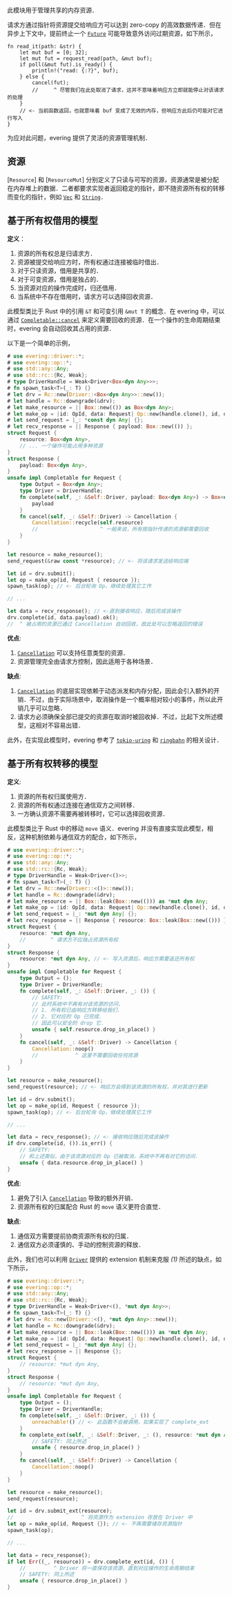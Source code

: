 此模块用于管理共享的内存资源．

请求方通过指针将资源提交给响应方可以达到 zero-copy 的高效数据传递．但在异步上下文中，提前终止一个 [`Future`] 可能导致意外访问过期资源，如下所示，

```rust,ignore
fn read_it(path: &str) {
    let mut buf = [0; 32];
    let mut fut = request_read(path, &mut buf);
    if poll(&mut fut).is_ready() {
        println!("read: {:?}", buf);
    } else {
        cancel(fut);
        //     ^ 尽管我们在此处取消了请求，这并不意味着响应方立即就能停止对该请求的处理
    }
    // <- 当前函数返回，也就意味着 buf 变成了无效的内存，但响应方此后仍可能对它进行写入
}
```

为应对此问题，evering 提供了灵活的资源管理机制．

## 资源

[`Resource`] 和 [`ResourceMut`] 分别定义了只读与可写的资源，资源通常是被分配在内存堆上的数据．二者都要求实现者返回稳定的指针，即不随资源所有权的转移而变化的指针，例如 [`Vec`] 和 [`String`]．

## 基于所有权借用的模型

**定义**：

1. 资源的所有权总是归请求方．
2. 资源被提交给响应方时，所有权通过连接被临时借出．
3. 对于只读资源，借用是共享的．
4. 对于可变资源，借用是独占的．
5. 当资源对应的操作完成时，归还借用．
6. 当系统中不存在借用时，请求方可以选择回收资源．

此模型类比于 Rust 中的引用 `&T` 和可变引用 `&mut T` 的概念．在 evering 中，可以通过 [`Completable::cancel`] 来定义需要回收的资源．在一个操作的生命周期结束时，evering 会自动回收其占用的资源．

以下是一个简单的示例，

```rust
# use evering::driver::*;
# use evering::op::*;
# use std::any::Any;
# use std::rc::{Rc, Weak};
# type DriverHandle = Weak<Driver<Box<dyn Any>>>;
# fn spawn_task<T>(_: T) {}
# let drv = Rc::new(Driver::<Box<dyn Any>>::new());
# let handle = Rc::downgrade(&drv);
# let make_resource = || Box::new(()) as Box<dyn Any>;
# let make_op = |id: OpId, data: Request| Op::new(handle.clone(), id, data);
# let send_request = |_: *const dyn Any| {};
# let recv_response = || Response { payload: Box::new(()) };
struct Request {
    resource: Box<dyn Any>,
    // ... 一个操作可能占用多种资源
}
struct Response {
    payload: Box<dyn Any>,
}
unsafe impl Completable for Request {
    type Output = Box<dyn Any>;
    type Driver = DriverHandle;
    fn complete(self, _: &Self::Driver, payload: Box<dyn Any>) -> Box<dyn Any> {
        payload
    }
    fn cancel(self, _: &Self::Driver) -> Cancellation {
        Cancellation::recycle(self.resource)
        //                    ^ 一般来说，所有按指针传递的资源都需要回收
    }
}

let resource = make_resource();
send_request(&raw const *resource); // <- 将该请求发送给响应端

let id = drv.submit();
let op = make_op(id, Request { resource });
spawn_task(op); // <- 后台轮询 Op，继续处理其它工作

// ...

let data = recv_response(); // <-直到接收响应，随后完成该操作
drv.complete(id, data.payload).ok();
//  ^ 被占用的资源已通过 Cancellation 自动回收，故此处可以忽略返回的错误
```

**优点**:

1. [`Cancellation`] 可以支持任意类型的资源．
2. 资源管理完全由请求方控制，因此适用于各种场景．

**缺点**:

1. [`Cancellation`] 的底层实现依赖于动态派发和内存分配，因此会引入额外的开销．不过，由于实际场景中，取消操作是一个概率相对较小的事件，所以此开销几乎可以忽略．
2. 请求方必须确保全部已提交的资源在取消时被回收掉．不过，比起下文所述模型，这相对不容易出错．

此外，在实现此模型时，evering 参考了 [`tokio-uring`](https://github.com/tokio-rs/tokio-uring) 和 [`ringbahn`](https://github.com/ringbahn/ringbahn) 的相关设计．

## 基于所有权转移的模型

**定义**:

1. 资源的所有权归属使用方．
2. 资源的所有权通过连接在通信双方之间转移．
3. 一方确认资源不需要再被转移时，它可以选择回收资源．

此模型类比于 Rust 中的移动 `move` 语义．evering 并没有直接实现此模型，相反，这种机制依赖与通信双方的配合，如下所示，

```rust
# use evering::driver::*;
# use evering::op::*;
# use std::any::Any;
# use std::rc::{Rc, Weak};
# type DriverHandle = Weak<Driver<()>>;
# fn spawn_task<T>(_: T) {}
# let drv = Rc::new(Driver::<()>::new());
# let handle = Rc::downgrade(&drv);
# let make_resource = || Box::leak(Box::new(())) as *mut dyn Any;
# let make_op = |id: OpId, data: Request| Op::new(handle.clone(), id, data);
# let send_request = |_: *mut dyn Any| {};
# let recv_response = || Response { resource: Box::leak(Box::new(())) };
struct Request {
    resource: *mut dyn Any,
    //        ^ 请求方不应独占资源所有权
}
struct Response {
    resource: *mut dyn Any, // <- 写入资源后，响应方需要返还所有权
}
unsafe impl Completable for Request {
    type Output = ();
    type Driver = DriverHandle;
    fn complete(self, _: &Self::Driver, _: ()) {
        // SAFETY:
        // 此时系统中不再有对该资源的访问，
        // 1. 所有权已由响应方转移给我们．
        // 2. 它对应的 Op 已完成．
        // 因此可以安全的 drop 它．
        unsafe { self.resource.drop_in_place() }
    }
    fn cancel(self, _: &Self::Driver) -> Cancellation {
        Cancellation::noop()
        //            ^ 这里不需要回收任何资源
    }
}

let resource = make_resource();
send_request(resource); // <- 响应方会得到该资源的所有权，并对其进行更新

let id = drv.submit();
let op = make_op(id, Request { resource });
spawn_task(op); // <- 后台轮询 Op，继续处理其它工作

// ...

let data = recv_response(); // <- 接收响应随后完成该操作
if drv.complete(id, ()).is_err() {
    // SAFETY:
    // 和上述类似，由于该资源对应的 Op 已被取消，系统中不再有对它的访问．
    unsafe { data.resource.drop_in_place() }
}
```

**优点**:

1. 避免了引入 [`Cancellation`] 导致的额外开销．
2. 资源所有权的归属配合 Rust 的 `move` 语义更符合直觉．

**缺点**:

1. 通信双方需要提前协商资源所有权的归属．
2. 通信双方必须谨慎的、手动的控制资源的释放．

此外，我们也可以利用 [`Driver`] 提供的 extension 机制来克服 *(1)* 所述的缺点，如下所示，

```rust
# use evering::driver::*;
# use evering::op::*;
# use std::any::Any;
# use std::rc::{Rc, Weak};
# type DriverHandle = Weak<Driver<(), *mut dyn Any>>;
# fn spawn_task<T>(_: T) {}
# let drv = Rc::new(Driver::<(), *mut dyn Any>::new());
# let handle = Rc::downgrade(&drv);
# let make_resource = || Box::leak(Box::new(())) as *mut dyn Any;
# let make_op = |id: OpId, data: Request| Op::new(handle.clone(), id, data);
# let send_request = |_: *mut dyn Any| {};
# let recv_response = || Response {};
struct Request {
    // resource: *mut dyn Any,
}
struct Response {
    // resource: *mut dyn Any,
}
unsafe impl Completable for Request {
    type Output = ();
    type Driver = DriverHandle;
    fn complete(self, _: &Self::Driver, _: ()) {
        unreachable!() // <- 此函数不会被调用，如果实现了 complete_ext
    }
    fn complete_ext(self, _: &Self::Driver, _: (), resource: *mut dyn Any) {
        // SAFETY: 同上所述
        unsafe { resource.drop_in_place() }
    }
    fn cancel(self, _: &Self::Driver) -> Cancellation {
        Cancellation::noop()
    }
}

let resource = make_resource();
send_request(resource);

let id = drv.submit_ext(resource);
//                      ^ 将资源作为 extension 存放在 Driver 中
let op = make_op(id, Request {}); // <- 不再需要储存资源指针
spawn_task(op);

// ...

let data = recv_response();
if let Err((_, resource)) = drv.complete_ext(id, ()) {
    //         ^ Driver 将一直保存该资源，直到对应操作的生命周期结束
    // SAFETY: 同上所述
    unsafe { resource.drop_in_place() }
}
```

[`Cancellation`]: crate::op::Cancellation
[`Completable::cancel`]: crate::op::Completable::cancel
[`Driver`]: crate::driver::Driver
[`Future`]: core::future::Future
[`String`]: alloc::string::String
[`Vec`]: alloc::vec::Vec
